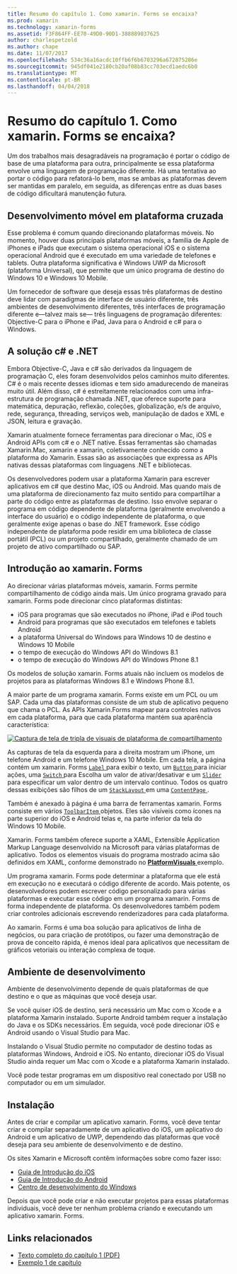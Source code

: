 ```yaml
---
title: Resumo do capítulo 1. Como xamarin. Forms se encaixa?
ms.prod: xamarin
ms.technology: xamarin-forms
ms.assetid: F3F864FF-EE70-49D0-90D1-388889037625
author: charlespetzold
ms.author: chape
ms.date: 11/07/2017
ms.openlocfilehash: 534c36a16acdc10ffb6f6b6703296a672875286e
ms.sourcegitcommit: 945df041e2180cb20af08b83cc703ecd1aedc6b0
ms.translationtype: MT
ms.contentlocale: pt-BR
ms.lasthandoff: 04/04/2018
---
```

# <a name="summary-of-chapter-1-how-does-xamarinforms-fit-in"></a>Resumo do capítulo 1. Como xamarin. Forms se encaixa?

Um dos trabalhos mais desagradáveis na programação é portar o código de base de uma plataforma para outra, principalmente se essa plataforma envolve uma linguagem de programação diferente. Há uma tentativa ao portar o código para refatorá-lo bem, mas se ambas as plataformas devem ser mantidas em paralelo, em seguida, as diferenças entre as duas bases de código dificultará manutenção futura.

## <a name="cross-platform-mobile-development"></a>Desenvolvimento móvel em plataforma cruzada

Esse problema é comum quando direcionando plataformas móveis. No momento, houver duas principais plataformas móveis, a família de Apple de iPhones e iPads que executam o sistema operacional iOS e o sistema operacional Android que é executado em uma variedade de telefones e tablets. Outra plataforma significativa é Windows UWP da Microsoft (plataforma Universal), que permite que um único programa de destino do Windows 10 e Windows 10 Mobile.

Um fornecedor de software que deseja essas três plataformas de destino deve lidar com paradigmas de interface de usuário diferente, três ambientes de desenvolvimento diferentes, três interfaces de programação diferente e&mdash;talvez mais se&mdash; três linguagens de programação diferentes: Objective-C para o iPhone e iPad, Java para o Android e c# para o Windows.

## <a name="the-c-and-net-solution"></a>A solução c# e .NET

Embora Objective-C, Java e c# são derivados da linguagem de programação C, eles foram desenvolvidos pelos caminhos muito diferentes. C# é o mais recente desses idiomas e tem sido amadurecendo de maneiras muito útil. Além disso, c# é estreitamente relacionados com uma infra-estrutura de programação chamada .NET, que oferece suporte para matemática, depuração, reflexão, coleções, globalização, e/s de arquivo, rede, segurança, threading, serviços web, manipulação de dados e XML e JSON, leitura e gravação.

Xamarin atualmente fornece ferramentas para direcionar o Mac, iOS e Android APIs com c# e o .NET native. Essas ferramentas são chamadas Xamarin.Mac, xamarin e xamarin, coletivamente conhecido como a plataforma do Xamarin. Essas são as associações que expressa as APIs nativas dessas plataformas com linguagens .NET e bibliotecas.

Os desenvolvedores podem usar a plataforma Xamarin para escrever aplicativos em c# que destino Mac, iOS ou Android. Mas quando mais de uma plataforma de direcionamento faz muito sentido para compartilhar a parte do código entre as plataformas de destino. Isso envolve separar o programa em código dependente de plataforma (geralmente envolvendo a interface do usuário) e o código independente de plataforma, o que geralmente exige apenas o base do .NET framework. Esse código independente de plataforma pode residir em uma biblioteca de classe portátil (PCL) ou um projeto compartilhado, geralmente chamado de um projeto de ativo compartilhado ou SAP.

## <a name="introducing-xamarinforms"></a>Introdução ao xamarin. Forms

Ao direcionar várias plataformas móveis, xamarin. Forms permite compartilhamento de código ainda mais. Um único programa gravado para xamarin. Forms pode direcionar cinco plataformas distintas:

- iOS para programas que são executados no iPhone, iPad e iPod touch
- Android para programas que são executados em telefones e tablets Android
- a plataforma Universal do Windows para Windows 10 de destino e Windows 10 Mobile
- o tempo de execução do Windows API do Windows 8.1
- o tempo de execução do Windows API do Windows Phone 8.1

Os modelos de solução xamarin. Forms atuais não incluem os modelos de projetos para as plataformas Windows 8.1 e Windows Phone 8.1.

A maior parte de um programa xamarin. Forms existe em um PCL ou um SAP. Cada uma das plataformas consiste de um stub de aplicativo pequeno que chama o PCL. As APIs Xamarin.Forms mapear para controles nativos em cada plataforma, para que cada plataforma mantém sua aparência característica:

[![Captura de tela de tripla de visuais de plataforma de compartilhamento](images/ch01fg03-small.png "xamarin. Forms controles em cada plataforma")](images/ch01fg03-large.png#lightbox "xamarin. Forms controles em cada plataforma")

As capturas de tela da esquerda para a direita mostram um iPhone, um telefone Android e um telefone Windows 10 Mobile. Em cada tela, a página contém um xamarin. Forms [ `Label` ](https://developer.xamarin.com/api/type/Xamarin.Forms.Label/) para exibir o texto, um [ `Button` ](https://developer.xamarin.com/api/type/Xamarin.Forms.Button/) para iniciar ações, uma [ `Switch` ](https://developer.xamarin.com/api/type/Xamarin.Forms.Switch/) para Escolha um valor de ativar/desativar e um [ `Slider` ](https://developer.xamarin.com/api/type/Xamarin.Forms.Slider/) para especificar um valor dentro de um intervalo contínuo. Todos os quatro dessas exibições são filhos de um [ `StackLayout` ](https://developer.xamarin.com/api/type/Xamarin.Forms.StackLayout/) em uma [ `ContentPage` ](https://developer.xamarin.com/api/type/Xamarin.Forms.ContentPage/).

Também é anexado à página é uma barra de ferramentas xamarin. Forms consiste em vários [ `ToolbarItem` ](https://developer.xamarin.com/api/type/Xamarin.Forms.ToolbarItem/) objetos. Eles são visíveis como ícones na parte superior do iOS e Android telas e, na parte inferior da tela do Windows 10 Mobile.

Xamarin. Forms também oferece suporte a XAML, Extensible Application Markup Language desenvolvido na Microsoft para várias plataformas de aplicativo. Todos os elementos visuais do programa mostrado acima são definidos em XAML, conforme demonstrado no [ **PlatformVisuals** ](https://github.com/xamarin/xamarin-forms-book-samples/tree/master/Chapter01/PlatformVisuals) exemplo.

Um programa xamarin. Forms pode determinar a plataforma que ele está em execução no e executará o código diferente de acordo. Mais potente, os desenvolvedores podem escrever código personalizado para várias plataformas e executar esse código em um programa xamarin. Forms de forma independente de plataforma. Os desenvolvedores também podem criar controles adicionais escrevendo renderizadores para cada plataforma.

Ao xamarin. Forms é uma boa solução para aplicativos de linha de negócios, ou para criação de protótipos, ou fazer uma demonstração de prova de conceito rápida, é menos ideal para aplicativos que necessitam de gráficos vetoriais ou interação complexa de toque.

## <a name="your-development-environment"></a>Ambiente de desenvolvimento

Ambiente de desenvolvimento depende de quais plataformas de que destino e o que as máquinas que você deseja usar.

Se você quiser iOS de destino, será necessário um Mac com o Xcode e a plataforma Xamarin instalado. Suporte Android também requer a instalação do Java e os SDKs necessários. Em seguida, você pode direcionar iOS e Android usando o Visual Studio para Mac.

Instalando o Visual Studio permite no computador de destino todas as plataformas Windows, Android e iOS. No entanto, direcionar iOS do Visual Studio ainda requer um Mac com o Xcode e a plataforma Xamarin instalado.

Você pode testar programas em um dispositivo real conectado por USB no computador ou em um simulador.

## <a name="installation"></a>Instalação

Antes de criar e compilar um aplicativo xamarin. Forms, você deve tentar criar e compilar separadamente de um aplicativo do iOS, um aplicativo do Android e um aplicativo de UWP, dependendo das plataformas que você deseja para seu ambiente de desenvolvimento e de destino.

Os sites Xamarin e Microsoft contêm informações sobre como fazer isso:

- [Guia de Introdução do iOS](~/ios/get-started/index.md)
- [Guia de Introdução do Android](~/android/get-started/index.md)
- [Centro de desenvolvimento do Windows](http://dev.windows.com)

Depois que você pode criar e não executar projetos para essas plataformas individuais, você deve ter nenhum problema criando e executando um aplicativo xamarin. Forms.



## <a name="related-links"></a>Links relacionados

- [Texto completo do capítulo 1 (PDF)](https://download.xamarin.com/developer/xamarin-forms-book/XamarinFormsBook-Ch01-Apr2016.pdf)
- [Exemplo 1 de capítulo](https://github.com/xamarin/xamarin-forms-book-samples/tree/master/Chapter01)
